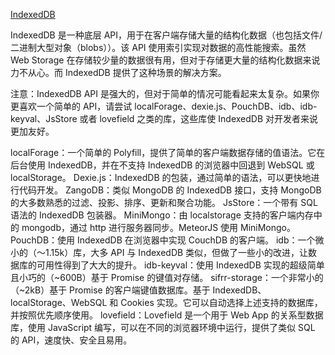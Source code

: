 <!--
 * @Author: matiastang
 * @Date: 2022-07-20 16:58:05
 * @LastEditors: matiastang
 * @LastEditTime: 2022-07-20 17:09:20
 * @FilePath: /matias-javaScript/md/JavaScript/IndexedDB.md
 * @Description: IndexedDB
-->
[IndexedDB](https://developer.mozilla.org/zh-CN/docs/Web/API/IndexedDB_API)

IndexedDB 是一种底层 API，用于在客户端存储大量的结构化数据（也包括文件/二进制大型对象（blobs））。该 API 使用索引实现对数据的高性能搜索。虽然 Web Storage 在存储较少量的数据很有用，但对于存储更大量的结构化数据来说力不从心。而 IndexedDB 提供了这种场景的解决方案。

注意：IndexedDB API 是强大的，但对于简单的情况可能看起来太复杂。如果你更喜欢一个简单的 API，请尝试  localForage、dexie.js、PouchDB、idb、idb-keyval、JsStore 或者 lovefield  之类的库，这些库使 IndexedDB 对开发者来说更加友好。

localForage：一个简单的 Polyfill，提供了简单的客户端数据存储的值语法。它在后台使用 IndexedDB，并在不支持 IndexedDB 的浏览器中回退到   WebSQL 或 localStorage。
Dexie.js：IndexedDB 的包装，通过简单的语法，可以更快地进行代码开发。
ZangoDB：类似 MongoDB 的 IndexedDB 接口，支持 MongoDB 的大多数熟悉的过滤、投影、排序、更新和聚合功能。
JsStore：一个带有 SQL 语法的 IndexedDB 包装器。
MiniMongo：由 localstorage 支持的客户端内存中的 mongodb，通过 http 进行服务器同步。MeteorJS 使用 MiniMongo。
PouchDB：使用 IndexedDB 在浏览器中实现 CouchDB 的客户端。
idb：一个微小的（〜1.15k）库，大多 API 与 IndexedDB 类似，但做了一些小的改进，让数据库的可用性得到了大大的提升。
idb-keyval：使用 IndexedDB 实现的超级简单且小巧的（~600B）基于 Promise 的键值对存储。
sifrr-storage：一个非常小的（~2kB）基于 Promise 的客户端键值数据库。基于 IndexedDB、localStorage、WebSQL 和 Cookies 实现。它可以自动选择上述支持的数据库，并按照优先顺序使用。
lovefield：Lovefield 是一个用于 Web App 的关系型数据库，使用 JavaScript 编写，可以在不同的浏览器环境中运行，提供了类似 SQL 的 API，速度快、安全且易用。